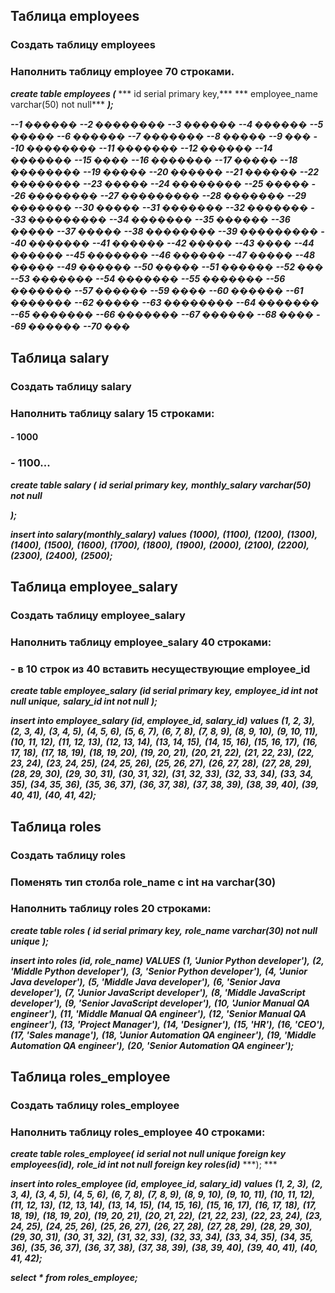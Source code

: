 ## Таблица employees

### Создать таблицу employees
### Наполнить таблицу employee 70 строками.

***create table employees (***
***	id serial primary key,***
***	employee_name varchar(50) not null***
***);***
 
***--1	������***
***--2	��������***
***--3	������***
***--4	������***
***--5	�����***
***--6	������***
***--7	�������***
***--8	�����***
***--9	���***
***--10	��������***
***--11	�������***
***--12	������***
***--14	�������***
***--15	����***
***--16	�������***
***--17	�����***
***--18	��������***
***--19	�����***
***--20	������***
***--21	������***
***--22	��������***
***--23	�����***
***--24	��������***
***--25	�����***
***--26	��������***
***--27	���������***
***--28	�������***
***--29	�������***
***--30	�����***
***--31	�������***
***--32	�������***
***--33	���������***
***--34	�������***
***--35	������***
***--36	�����***
***--37	�����***
***--38	��������***
***--39	���������***
***--40	�������***
***--41	������***
***--42	�����***
***--43	����***
***--44	������***
***--45	�������***
***--46	������***
***--47	�����***
***--48	�����***
***--49	������***
***--50	�����***
***--51	������***
***--52	���***
***--53	�������***
***--54	�������***
***--55	�������***
***--56	�������***
***--57	������***
***--59	����***
***--60	������***
***--61	�������***
***--62	�����***
***--63	��������***
***--64	�������***
***--65	�������***
***--66	�������***
***--67	������***
***--68	����***
***--69	������***
***--70	���***

## Таблица salary

### Создать таблицу salary
### Наполнить таблицу salary 15 строками:
#### - 1000
### - 1100...

 
***create table salary (***
***id serial primary key,***
***monthly_salary varchar(50) not null***
	
***);***

***insert into salary(monthly_salary)***
***values***
***(1000),***
***(1100),***
***(1200),***
***(1300),***
***(1400),***
***(1500),***
***(1600),***
***(1700),***
***(1800),***
***(1900),***
***(2000),***
***(2100),***
***(2200),***
***(2300),***
***(2400),***
***(2500);***
 
## Таблица employee_salary

### Создать таблицу employee_salary
### Наполнить таблицу employee_salary 40 строками:
### - в 10 строк из 40 вставить несуществующие employee_id


***create table employee_salary*** 
***(id serial primary key,***
***employee_id int not null unique,***
***salary_id int not null***
***);***

***insert into employee_salary (id, employee_id, salary_id)***
***values***
***(1, 2, 3),***
***(2, 3, 4),***
***(3, 4, 5),***
***(4, 5, 6),***
***(5, 6, 7),***
***(6, 7, 8),***
***(7, 8, 9),***
***(8, 9, 10),***
***(9, 10, 11),***
***(10, 11, 12),***
***(11, 12, 13),***
***(12, 13, 14),***
***(13, 14, 15),***
***(14, 15, 16),***
***(15, 16, 17),***
***(16, 17, 18),***
***(17, 18, 19),***
***(18, 19, 20),***
***(19, 20, 21),***
***(20, 21, 22),***
***(21, 22, 23),***
***(22, 23, 24),***
***(23, 24, 25),***
***(24, 25, 26),***
***(25, 26, 27),***
***(26, 27, 28),***
***(27, 28, 29),***
***(28, 29, 30),***
***(29, 30, 31),***
***(30, 31, 32),***
***(31, 32, 33),***
***(32, 33, 34),***
***(33, 34, 35),***
***(34, 35, 36),***
***(35, 36, 37),***
***(36, 37, 38),***
***(37, 38, 39),***
***(38, 39, 40),***
***(39, 40, 41),***
***(40, 41, 42);***

## Таблица roles

### Создать таблицу roles
### Поменять тип столба role_name с int на varchar(30)
### Наполнить таблицу roles 20 строками:

	
***create table roles (***
***id serial primary key,***
***role_name varchar(30) not null unique***
***);***

***insert into roles (id, role_name)***
***VALUES***
***(1, 'Junior Python developer'),***
***(2, 'Middle Python developer'),***
***(3, 'Senior Python developer'),***
***(4, 'Junior Java developer'),***
***(5, 'Middle Java developer'),***
***(6, 'Senior Java developer'),***
***(7, 'Junior JavaScript developer'),***
***(8, 'Middle JavaScript developer'),***
***(9, 'Senior JavaScript developer'),***
***(10, 'Junior Manual QA engineer'),***
***(11, 'Middle Manual QA engineer'),***
***(12, 'Senior Manual QA engineer'),***
***(13, 'Project Manager'),***
***(14, 'Designer'),***
***(15, 'HR'),***
***(16, 'CEO'),***
***(17, 'Sales manage'),***
***(18, 'Junior Automation QA engineer'),***
***(19, 'Middle Automation QA engineer'),***
***(20, 'Senior Automation QA engineer');***
 
## Таблица roles_employee

### Создать таблицу roles_employee
### Наполнить таблицу roles_employee 40 строками:

***create table roles_employee(***
***id serial not null unique foreign key employees(id),***
***role_id int not null foreign key roles(id)***
***); ***

***insert into roles_employee (id, employee_id, salary_id)***
***values***
***(1, 2, 3),***
***(2, 3, 4),***
***(3, 4, 5),***
***(4, 5, 6),***
***(6, 7, 8),***
***(7, 8, 9),***
***(8, 9, 10),***
***(9, 10, 11),***
***(10, 11, 12),***
***(11, 12, 13),***
***(12, 13, 14),***
***(13, 14, 15),***
***(14, 15, 16),***
***(15, 16, 17),***
***(16, 17, 18),***
***(17, 18, 19),***
***(18, 19, 20),***
***(19, 20, 21),***
***(20, 21, 22),***
***(21, 22, 23),***
***(22, 23, 24),***
***(23, 24, 25),***
***(24, 25, 26),***
***(25, 26, 27),***
***(26, 27, 28),***
***(27, 28, 29),***
***(28, 29, 30),***
***(29, 30, 31),***
***(30, 31, 32),***
***(31, 32, 33),***
***(32, 33, 34),***
***(33, 34, 35),***
***(34, 35, 36),***	
***(35, 36, 37),***
***(36, 37, 38),***
***(37, 38, 39),***
***(38, 39, 40),***
***(39, 40, 41),***
***(40, 41, 42);***

***select * from roles_employee;***

